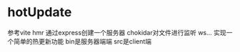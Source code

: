# hotUpdate
参考vite hmr 通过express创建一个服务器 chokidar对文件进行监听 ws... 实现一个简单的热更新功能 bin是服务器端端 src是client端
    